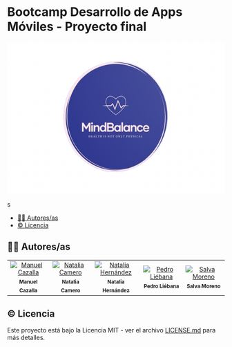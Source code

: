 # Bootcamp Desarrollo de Apps Móviles - Proyecto final

<div align="center">
  <img src="https://github.com/Mind-Balance/Vapor-Backend/blob/main/assets/mindBalanceLogo.png" alt="Logo MindBalance" width="550" height="350">
</div>

s
* [✍🏼 Autores/as](#autorxs)
* [©️ Licencia](#licencia)

<a name="autorxs"></a>
## ✍🏼 Autores/as

<table>
  <tbody>
    <tr>
      <td align="center" width="14.28%"><a href="https://github.com/manuelCAZALLA"><img src="https://github.com/manuelCAZALLA.png" width="100px;" alt="Manuel Cazalla"/><br /><sub><b>Manuel Cazalla</b></sub></a></td>
      <td align="center" width="14.28%"><a href="https://github.com/nataliacamero"><img src="https://github.com/nataliacamero.png" width="100px;" alt="Natalia Camero"/><br /><sub><b>Natalia Camero</b></sub></a></td>
      <td align="center" width="14.28%"><a href="https://github.com/NatCam22"><img src="https://github.com/NatCam22.png" width="100px;" alt="Natalia Hernández"/><br /><sub><b>Natalia Hernández</b></sub></a></td>
      <td align="center" width="14.28%"><a href="https://github.com/Castellano46"><img src="https://github.com/Castellano46.png" width="100px;" alt="Pedro Liébana"/><br /><sub><b>Pedro Liébana</b></sub></a></td>
      <td align="center" width="14.28%"><a href="https://github.com/salvaMsanchez"><img src="https://github.com/salvaMsanchez.png" width="100px;" alt="Salva Moreno"/><br /><sub><b>Salva Moreno</b></sub></a></td>
    </tr>
  </tbody>
</table>

<a name="licencia"></a>
## ©️ Licencia

Este proyecto está bajo la Licencia MIT - ver el archivo [LICENSE.md](https://github.com/Mind-Balance/Vapor-Backend/blob/main/LICENSE.md) para más detalles.
